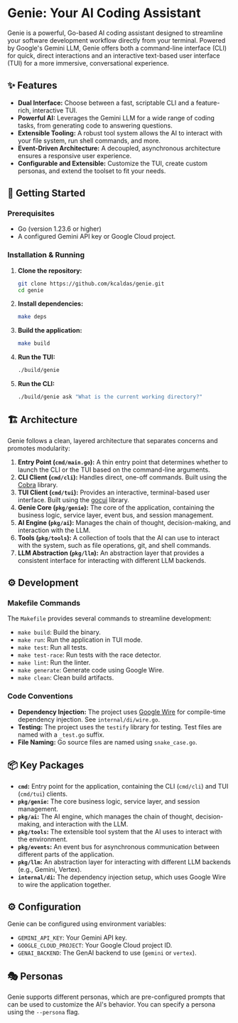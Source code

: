 # Genie: Your AI Coding Assistant

Genie is a powerful, Go-based AI coding assistant designed to streamline your software development workflow directly from your terminal. Powered by Google's Gemini LLM, Genie offers both a command-line interface (CLI) for quick, direct interactions and an interactive text-based user interface (TUI) for a more immersive, conversational experience.

## ✨ Features

*   **Dual Interface:** Choose between a fast, scriptable CLI and a feature-rich, interactive TUI.
*   **Powerful AI:** Leverages the Gemini LLM for a wide range of coding tasks, from generating code to answering questions.
*   **Extensible Tooling:** A robust tool system allows the AI to interact with your file system, run shell commands, and more.
*   **Event-Driven Architecture:** A decoupled, asynchronous architecture ensures a responsive user experience.
*   **Configurable and Extensible:** Customize the TUI, create custom personas, and extend the toolset to fit your needs.

## 🚀 Getting Started

### Prerequisites

*   Go (version 1.23.6 or higher)
*   A configured Gemini API key or Google Cloud project.

### Installation & Running

1.  **Clone the repository:**
    ```bash
    git clone https://github.com/kcaldas/genie.git
    cd genie
    ```
2.  **Install dependencies:**
    ```bash
    make deps
    ```
3.  **Build the application:**
    ```bash
    make build
    ```
4.  **Run the TUI:**
    ```bash
    ./build/genie
    ```
5.  **Run the CLI:**
    ```bash
    ./build/genie ask "What is the current working directory?"
    ```

## 🏗️ Architecture

Genie follows a clean, layered architecture that separates concerns and promotes modularity:

1.  **Entry Point (`cmd/main.go`):** A thin entry point that determines whether to launch the CLI or the TUI based on the command-line arguments.
2.  **CLI Client (`cmd/cli`):** Handles direct, one-off commands. Built using the [Cobra](https://github.com/spf13/cobra) library.
3.  **TUI Client (`cmd/tui`):** Provides an interactive, terminal-based user interface. Built using the [gocui](https://github.com/awesome-gocui/gocui) library.
4.  **Genie Core (`pkg/genie`):** The core of the application, containing the business logic, service layer, event bus, and session management.
5.  **AI Engine (`pkg/ai`):** Manages the chain of thought, decision-making, and interaction with the LLM.
6.  **Tools (`pkg/tools`):** A collection of tools that the AI can use to interact with the system, such as file operations, git, and shell commands.
7.  **LLM Abstraction (`pkg/llm`):** An abstraction layer that provides a consistent interface for interacting with different LLM backends.

## ⚙️ Development

### Makefile Commands

The `Makefile` provides several commands to streamline development:

*   `make build`: Build the binary.
*   `make run`: Run the application in TUI mode.
*   `make test`: Run all tests.
*   `make test-race`: Run tests with the race detector.
*   `make lint`: Run the linter.
*   `make generate`: Generate code using Google Wire.
*   `make clean`: Clean build artifacts.

### Code Conventions

*   **Dependency Injection:** The project uses [Google Wire](https://github.com/google/wire) for compile-time dependency injection. See `internal/di/wire.go`.
*   **Testing:** The project uses the `testify` library for testing. Test files are named with a `_test.go` suffix.
*   **File Naming:** Go source files are named using `snake_case.go`.

## 📦 Key Packages

*   **`cmd`:** Entry point for the application, containing the CLI (`cmd/cli`) and TUI (`cmd/tui`) clients.
*   **`pkg/genie`:** The core business logic, service layer, and session management.
*   **`pkg/ai`:** The AI engine, which manages the chain of thought, decision-making, and interaction with the LLM.
*   **`pkg/tools`:** The extensible tool system that the AI uses to interact with the environment.
*   **`pkg/events`:** An event bus for asynchronous communication between different parts of the application.
*   **`pkg/llm`:** An abstraction layer for interacting with different LLM backends (e.g., Gemini, Vertex).
*   **`internal/di`:** The dependency injection setup, which uses Google Wire to wire the application together.

## ⚙️ Configuration

Genie can be configured using environment variables:

*   `GEMINI_API_KEY`: Your Gemini API key.
*   `GOOGLE_CLOUD_PROJECT`: Your Google Cloud project ID.
*   `GENAI_BACKEND`: The GenAI backend to use (`gemini` or `vertex`).

## 🎭 Personas

Genie supports different personas, which are pre-configured prompts that can be used to customize the AI's behavior. You can specify a persona using the `--persona` flag.